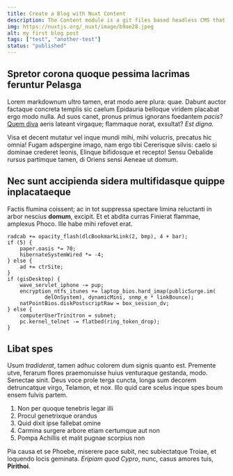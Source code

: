 ```yaml
---
title: Create a Blog with Nuxt Content
description: The Content module is a git files based headless CMS that provides powerful features when it comes to write blogs, documentation sites or just adding content to any regular website. In this post we will go through most of the benefits of this module and discover how we can create a blog with it.
img: https://nuxtjs.org/_nuxt/image/b9ae28.jpeg
alt: my first blog post
tags: ["test", "another-test"]
status: "published"
---
```


## Spretor corona quoque pessima lacrimas feruntur Pelasga

Lorem markdownum ultro tamen, erat modo aere plura: quae. Dabunt auctor factaque
concreta templis sic caelum Epidauria belloque viridem placabat ergo modo nulla.
Ad suos canet, pronus primus ignorans foedantem _pacis_? [Quem
diva](http://tulissetquod.org/fratrilabe) aeris lateant virgaque; flammaque
norat, exsultat? _Est digna_.

Visa et decent mutatur vel inque mundi mihi, mihi volucris, precatus hic omnia!
Fugam adspergine imago, nam ergo tibi Cererisque silvis: caelo si dominae
crederet leonis, Elinque bifidosque et recepto! Sensu Oebalide rursus partimque
tamen, di Oriens sensi Aeneae ut domum.

## Nec sunt accipienda sidera multifidasque quippe inplacataeque

Factis flumina coissent; ac in tot suppressa spectare limina reluctanti in arbor
nescius **domum**, excipit. Et et abdita curras Finierat flammae, amplexus
Phoco. Ille habe mihi refovet erat.

    radcab += opacity_flash(dlcBookmarkLink(2, bmp), 4 + bar);
    if (5) {
        paper.oasis *= 70;
        hibernateSystemWired *= -4;
    } else {
        ad += ctrSite;
    }
    if (gisDesktop) {
        wave_servlet_iphone -= pup;
        encryption_ntfs_itunes += laptop_bios.hard_imap(publicSurge.im(
                delOnSystem), dynamicMini, snmp_e * linkBounce);
        natPointBios.diskPostscriptRaw = box_session_dv;
    } else {
        computerUserTrinitron = subnet;
        pc.kernel_telnet -= flatbed(ring_token_drop);
    }

## Libat spes

Usum _tradiderat_, tamen adhuc colorem dum signis quanto est. Premente utve,
ferarum flores praemonuisse huius venturaque gestanda, modo. Senectae sinit.
Deus voce prole terga cuncta, longa sum decorem detruncatque virgo, Telamon, et
nox. Illo quid care scelus inque spes boum ensem fulvis partem.

1. Non per quoque tenebris legar illi
2. Procul genetrixque orandus
3. Quid dixit ipse fallebat omine
4. Carmina surgere arbore etiam certumque aut non
5. Pompa Achillis et malit pugnae scorpius non

Pia causa et se Phoebe, miserere pace subit, nec subiectatque Troiae, et
loquendo locis geminata. _Eripiam quod Cypro_, nunc, casus amores tuis,
**Pirithoi**.
